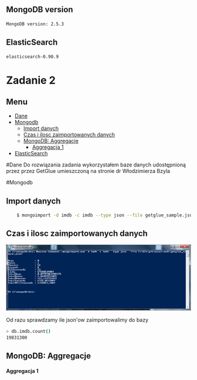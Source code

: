 ## MongoDB version

```bash
MongoDB version: 2.5.3
```

## ElasticSearch

```bash
elasticsearch-0.90.9
```

# Zadanie 2

## Menu

- [Dane](#dane)
- [Mongodb](#mongodb)
    - [Import danych](#import-danych)
    - [Czas i ilosc zaimportowanych danych](#czas-i-ilosc-zaimportowanych-danych)
    - [MongoDB: Aggregacje](#mongodb:-aggregacje)
        - [Aggregacja 1](#aggregacja-1)
- [ElasticSearch](#elasticsearch)

#Dane
    Do rozwiązania zadania wykorzystałem baze danych udostępnioną przez przez GetGlue umieszczoną na stronie dr Włodzimierza Bzyla

#Mongodb

## Import danych
    
```bash
    $ mongoimport -d imdb -c imdb --type json --file getglue_sample.json
```
    
## Czas i ilosc zaimportowanych danych
    
![Czas importu do bazy](../../images/rtomczak/zad2_import_mongo.png "Czas importu do bazy")
    
Od razu sprawdzamy ile json'ow zaimportowalimy do bazy 
    
```bash
> db.imdb.count()
19831300
```

## MongoDB: Aggregacje

#### Aggregacja 1
    